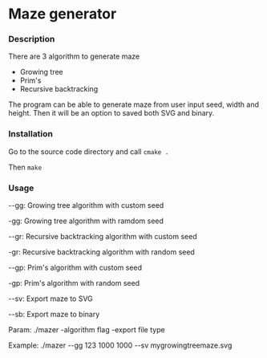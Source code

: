 Maze generator
=

### Description
There are 3 algorithm to generate maze
- Growing tree
- Prim's
- Recursive backtracking

The program can be able to generate maze from user input seed, width and height. 
Then it will be an option to saved both SVG and binary.

### Installation
Go to the source code directory and call
    `cmake .`

Then `make`


### Usage

--gg: Growing tree algorithm with custom seed

-gg: Growing tree algorithm with ramdom seed

--gr: Recursive backtracking algorithm with custom seed 

-gr: Recursive backtracking algorithm with random seed

--gp: Prim's algorithm with custom seed

-gp: Prim's algorithm with random seed

--sv: Export maze to SVG

--sb: Export maze to binary

Param: ./mazer -algorithm flag -export file type

Example: ./mazer --gg 123 1000 1000 --sv mygrowingtreemaze.svg



